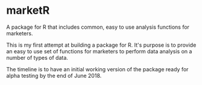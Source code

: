# marketR
A package for R that includes common, easy to use analysis functions for marketers.

This is my first attempt at building a package for R. It's purpose is to provide an easy to use set of functions for marketers to perform data analysis on a number of types of data.

The timeline is to have an initial working version of the package ready for alpha testing by the end of June 2018.
